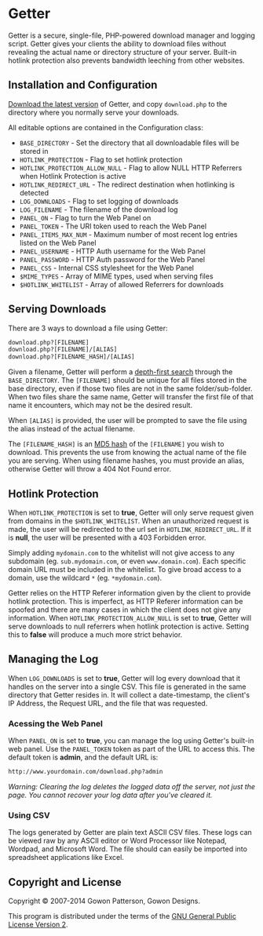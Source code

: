 # Getter

Getter is a secure, single-file, PHP-powered download manager and logging script. Getter gives your clients the ability to download files without revealing the actual name or directory structure of your server. Built-in hotlink protection also prevents bandwidth leeching from other websites.

## Installation and Configuration

[Download the latest version][a1] of Getter, and copy `download.php` to the directory where you normally serve your downloads.

All editable options are contained in the Configuration class:

 - `BASE_DIRECTORY` - Set the directory that all downloadable files will be stored in
 - `HOTLINK_PROTECTION` - Flag to set hotlink protection
 - `HOTLINK_PROTECTION_ALLOW_NULL` - Flag to allow NULL HTTP Referrers when Hotlink Protection is active
 - `HOTLINK_REDIRECT_URL` - The redirect destination when hotlinking is detected
 - `LOG_DOWNLOADS` - Flag to set logging of downloads
 - `LOG_FILENAME` - The filename of the download log
 - `PANEL_ON` - Flag to turn the Web Panel on
 - `PANEL_TOKEN` - The URI token used to reach the Web Panel
 - `PANEL_ITEMS_MAX_NUM` - Maximum number of most recent log entries listed on the Web Panel
 - `PANEL_USERNAME` - HTTP Auth username for the Web Panel
 - `PANEL_PASSWORD` - HTTP Auth password for the Web Panel
 - `PANEL_CSS` - Internal CSS stylesheet for the Web Panel
 - `$MIME_TYPES` - Array of MIME types, used when serving files
 - `$HOTLINK_WHITELIST` - Array of allowed Referrers for downloads

## Serving Downloads
There are 3 ways to download a file using Getter:

```html
download.php?[FILENAME]
download.php?[FILENAME]/[ALIAS]
download.php?[FILENAME_HASH]/[ALIAS]
```

Given a filename, Getter will perform a [depth-first search][b1] through the `BASE_DIRECTORY`. The `[FILENAME]` should be unique for all files stored in the base directory, even if those two files are not in the same folder/sub-folder. When two files share the same name, Getter will transfer the first file of that name it encounters, which may not be the desired result.

When `[ALIAS]` is provided, the user will be prompted to save the file using the alias instead of the actual filename.

The `[FILENAME_HASH]` is an [MD5 hash][b2] of the `[FILENAME]` you wish to download. This prevents the use from knowing the actual name of the file you are serving. When using filename hashes, you must provide an alias, otherwise Getter will throw a 404 Not Found error.

## Hotlink Protection
When `HOTLINK_PROTECTION` is set to __true__, Getter will only serve request given from domains in the `$HOTLINK_WHITELIST`. When an unauthorized request is made, the user will be redirected to the url set in `HOTLINK_REDIRECT_URL`. If it is __null__, the user will be presented with a 403 Forbidden error.

Simply adding `mydomain.com` to the whitelist will not give access to any subdomain (eg. `sub.mydomain.com`, or even  `www.domain.com`). Each specific domain URL must be included in the whitelist. To give broad access to a domain, use the wildcard `*` (eg. `*mydomain.com`).

Getter relies on the HTTP Referer information given by the client to provide hotlink protection. This is imperfect, as HTTP Referer information can be spoofed and there are many cases in which the client does not give any information. When `HOTLINK_PROTECTION_ALLOW_NULL` is set to __true__, Getter will serve downloads to null referrers when hotlink protection is active. Setting this to __false__ will produce a much more strict behavior.

## Managing the Log
When `LOG_DOWNLOADS` is set to __true__, Getter will log every download that it handles on the server into a single CSV. This file is generated in the same directory that Getter resides in. It will collect a date-timestamp, the client's IP Address, the Request URL, and the file that was requested.

### Acessing the Web Panel
When `PANEL_ON` is set to __true__, you can manage the log using Getter's built-in web panel. Use the `PANEL_TOKEN` token as part of the URL to access this. The default token is __admin__, and the default URL is:

```html
http://www.yourdomain.com/download.php?admin
```

_Warning: Clearing the log deletes the logged data off the server, not just the page. You cannot recover your log data after you've cleared it._

### Using CSV
The logs generated by Getter are plain text ASCII CSV files. These logs can be viewed raw by any ASCII editor or Word Processor like Notepad, Wordpad, and Microsoft Word. The file should can easily be imported into spreadsheet applications like Excel.

## Copyright and License

Copyright &copy; 2007-2014 Gowon Patterson, Gowon Designs.

This program is distributed under the terms of the [GNU General Public License Version 2][license].

[a1]: https://github.com/gowondesigns/getter/zipball/master
[b1]: http://en.wikipedia.org/wiki/Depth-first_search
[b2]: http://en.wikipedia.org/wiki/MD5
[license]: http://www.gnu.org/licenses/gpl-2.0.html
